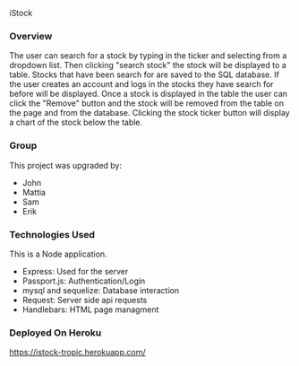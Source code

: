 iStock
### Overview
The user can search for a stock by typing in the ticker and selecting from a dropdown list. Then clicking "search stock" the stock will be displayed to a table. Stocks that have been search for are saved to the SQL database. If the user creates an account and logs in the stocks they have search for before will be displayed. Once a stock is displayed in the table the user can click the "Remove" button and the stock will be removed from the table on the page and from the database. Clicking the stock ticker button will display a chart of the stock below the table.

### Group
This project was upgraded by:

* John
* Mattia
* Sam
* Erik

### Technologies Used
This is a Node application.

* Express: Used for the server
* Passport.js: Authentication/Login
* mysql and sequelize: Database interaction
* Request: Server side api requests
* Handlebars: HTML page managment

### Deployed On Heroku
https://istock-tropic.herokuapp.com/
